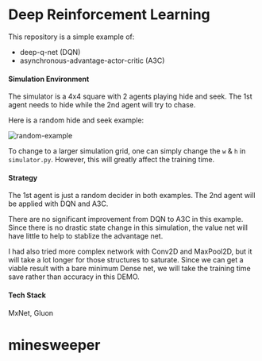 # Deep Reinforcement Learning

This repository is a simple example of:
 - deep-q-net (DQN)
 - asynchronous-advantage-actor-critic (A3C)
 
#### Simulation Environment

The simulator is a 4x4 square with 2 agents playing hide and seek.
The 1st agent needs to hide while the 2nd agent will try to chase.

Here is a random hide and seek example:

![random-example](asset/random.gif)

To change to a larger simulation grid,
one can simply change the `w` & `h` in `simulator.py`.
However, this will greatly affect the training time.

#### Strategy

The 1st agent is just a random decider in both examples.
The 2nd agent will be applied with DQN and A3C.

There are no significant improvement from DQN to A3C in this example.
Since there is no drastic state change in this simulation,
the value net will have little to help to stablize the advantage net.

I had also tried more complex network with Conv2D and MaxPool2D,
but it will take a lot longer for those structures to saturate.
Since we can get a viable result with a bare minimum Dense net,
we will take the training time save rather than accuracy in this DEMO.

#### Tech Stack

MxNet, Gluon
# minesweeper
